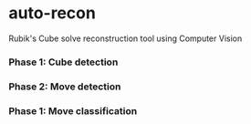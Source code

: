 # auto-recon
Rubik's Cube solve reconstruction tool using Computer Vision

### Phase 1: Cube detection
### Phase 2: Move detection
### Phase 1: Move classification
